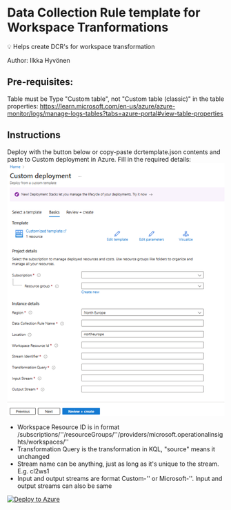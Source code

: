 # Data Collection Rule template for Workspace Tranformations
💡 Helps create DCR's for workspace transformation </br>

Author: Ilkka Hyvönen

## Pre-requisites:
Table must be Type "Custom table", not "Custom table (classic)" in the table properties: https://learn.microsoft.com/en-us/azure/azure-monitor/logs/manage-logs-tables?tabs=azure-portal#view-table-properties

## Instructions
Deploy with the button below or copy-paste dcrtemplate.json contents and paste to Custom deployment in Azure. Fill in the required details:
![Screenshot of the deployment template.](https://github.com/ilesec/Microsoft-Sentinel/blob/main/Scripts/dcrtemplate/dcrtemplate.png?raw=true)
- Workspace Resource ID is in format /subscriptions/'<subscriptionId>'/resourceGroups/'<resourcegroupname>'/providers/microsoft.operationalinsights/workspaces/'<workspacename>'
- Transformation Query is the transformation in KQL, "source" means it unchanged
- Stream name can be anything, just as long as it's unique to the stream. E.g. cl2ws1
- Input and output streams are format Custom-'<tablename>' or Microsoft-'<tablename>'. Input and output streams can also be same

[![Deploy to Azure](https://aka.ms/deploytoazurebutton)](https://portal.azure.com/#create/Microsoft.Template/uri/https%3A%2F%2Fraw.githubusercontent.com%2Filesec%2FMicrosoft-Sentinel%2Frefs%2Fheads%2Fmain%2FScripts%2Fdcrtemplate%2Fdcrtemplate.json)
